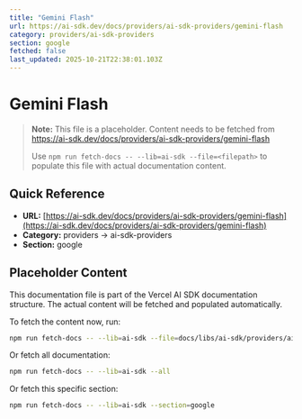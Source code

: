 ```yaml
---
title: "Gemini Flash"
url: https://ai-sdk.dev/docs/providers/ai-sdk-providers/gemini-flash
category: providers/ai-sdk-providers
section: google
fetched: false
last_updated: 2025-10-21T22:38:01.103Z
---
```


# Gemini Flash

> **Note:** This file is a placeholder. Content needs to be fetched from https://ai-sdk.dev/docs/providers/ai-sdk-providers/gemini-flash
>
> Use `npm run fetch-docs -- --lib=ai-sdk --file=<filepath>` to populate this file with actual documentation content.

## Quick Reference

- **URL:** [https://ai-sdk.dev/docs/providers/ai-sdk-providers/gemini-flash](https://ai-sdk.dev/docs/providers/ai-sdk-providers/gemini-flash)
- **Category:** providers → ai-sdk-providers
- **Section:** google

## Placeholder Content

This documentation file is part of the Vercel AI SDK documentation structure.
The actual content will be fetched and populated automatically.

To fetch the content now, run:

```bash
npm run fetch-docs -- --lib=ai-sdk --file=docs/libs/ai-sdk/providers/ai-sdk-providers/gemini-flash.md
```

Or fetch all documentation:

```bash
npm run fetch-docs -- --lib=ai-sdk --all
```

Or fetch this specific section:

```bash
npm run fetch-docs -- --lib=ai-sdk --section=google
```
